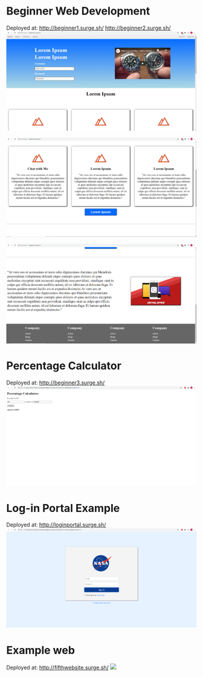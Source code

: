 # Beginner Web Development
Deployed at: http://beginner1.surge.sh/
             http://beginner2.surge.sh/
![](PreviewImage/beginner2-1.png)

![](PreviewImage/beginner2-2.png)

![](PreviewImage/beginner2-3.png)

# Percentage Calculator
Deployed at:  http://beginner3.surge.sh/
![](PreviewImage/PercentageCalculator.png)

# Log-in Portal Example
Deployed at: http://loginportal.surge.sh/
![](PreviewImage/fourthwebsite.png)

# Example web
Deployed at: http://fifthwebsite.surge.sh/
![](PreviewImage/)
